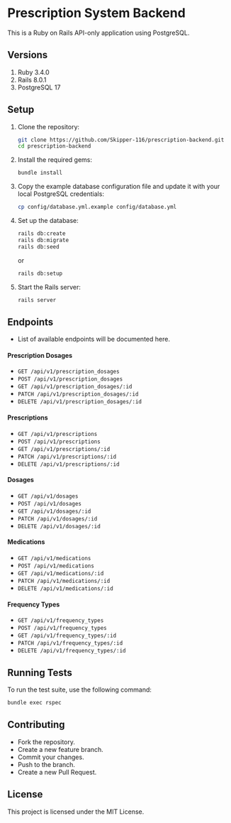 # Prescription System Backend

This is a Ruby on Rails API-only application using PostgreSQL.

## Versions

1. Ruby 3.4.0
2. Rails 8.0.1
3. PostgreSQL 17

## Setup

1. Clone the repository:

   ```sh
   git clone https://github.com/Skipper-116/prescription-backend.git
   cd prescription-backend
   ```

2. Install the required gems:

   ```sh
   bundle install
   ```

3. Copy the example database configuration file and update it with your local PostgreSQL credentials:

   ```sh
   cp config/database.yml.example config/database.yml
   ```

4. Set up the database:

   ```sh
   rails db:create
   rails db:migrate
   rails db:seed
   ```

   or

   ```sh
   rails db:setup
   ```

5. Start the Rails server:
   ```sh
   rails server
   ```

## Endpoints

- List of available endpoints will be documented here.

#### Prescription Dosages

- `GET /api/v1/prescription_dosages`
- `POST /api/v1/prescription_dosages`
- `GET /api/v1/prescription_dosages/:id`
- `PATCH /api/v1/prescription_dosages/:id`
- `DELETE /api/v1/prescription_dosages/:id`

#### Prescriptions

- `GET /api/v1/prescriptions`
- `POST /api/v1/prescriptions`
- `GET /api/v1/prescriptions/:id`
- `PATCH /api/v1/prescriptions/:id`
- `DELETE /api/v1/prescriptions/:id`

#### Dosages

- `GET /api/v1/dosages`
- `POST /api/v1/dosages`
- `GET /api/v1/dosages/:id`
- `PATCH /api/v1/dosages/:id`
- `DELETE /api/v1/dosages/:id`

#### Medications

- `GET /api/v1/medications`
- `POST /api/v1/medications`
- `GET /api/v1/medications/:id`
- `PATCH /api/v1/medications/:id`
- `DELETE /api/v1/medications/:id`

#### Frequency Types

- `GET /api/v1/frequency_types`
- `POST /api/v1/frequency_types`
- `GET /api/v1/frequency_types/:id`
- `PATCH /api/v1/frequency_types/:id`
- `DELETE /api/v1/frequency_types/:id`

## Running Tests

To run the test suite, use the following command:

```sh
bundle exec rspec
```

## Contributing

- Fork the repository.
- Create a new feature branch.
- Commit your changes.
- Push to the branch.
- Create a new Pull Request.

## License

This project is licensed under the MIT License.
